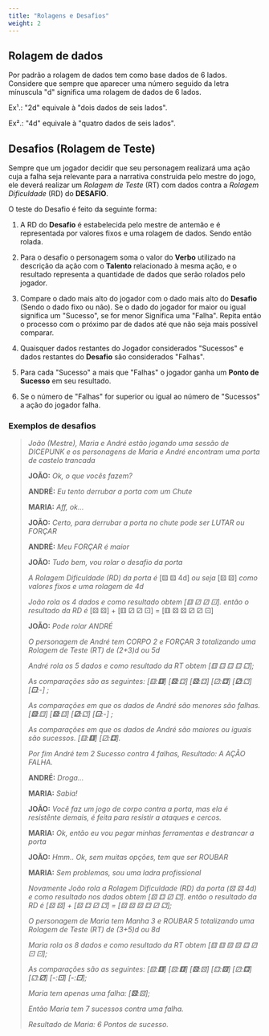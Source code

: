 ```yaml
---
title: "Rolagens e Desafios"
weight: 2
---
```


## Rolagem de dados

Por padrão a rolagem de dados tem como base dados de 6 lados. Considere que sempre que aparecer uma número seguido da letra mínuscula "d" significa uma rolagem de dados de 6 lados.

Ex¹.: "2d" equivale à "dois dados de seis lados".

Ex².: "4d" equivale à "quatro dados de seis lados".

## Desafios (Rolagem de Teste)

Sempre que um jogador decidir que seu personagem realizará uma ação cuja a falha seja relevante para a narrativa construida pelo mestre do jogo, ele deverá realizar um *Rolagem de Teste* (RT) com dados contra a *Rolagem Dificuldade* (RD) do **DESAFIO**.

O teste do Desafio é feito da seguinte forma:
1. A RD do **Desafio** é estabelecida pelo mestre de antemão e é representada por valores fixos e uma rolagem de dados. Sendo então rolada.

2. Para o desafio o personagem soma o valor do **Verbo** utilizado na descrição da ação com o **Talento** relacionado à mesma ação, e o resultado representa a quantidade de dados que serão rolados pelo jogador.

3. Compare o dado mais alto do jogador com o dado mais alto do **Desafio** (Sendo o dado fixo ou não). Se o dado do jogador for maior ou igual significa um "Sucesso", se for menor Significa uma "Falha". Repita então o processo com o próximo par de dados até que não seja mais possível comparar.

4. Quaisquer dados restantes do Jogador considerados "Sucessos" e dados restantes do **Desafio** são considerados "Falhas".

5. Para cada "Sucesso" a mais que "Falhas" o jogador ganha um **Ponto de Sucesso** em seu resultado. 

6. Se o número de "Falhas" for superior ou igual ao número de "Sucessos" a ação do jogador falha.

### Exemplos de desafios

> *João (Mestre), Maria e André estão jogando uma sessão de DICEPUNK e os personagens de Maria e André encontram uma porta de castelo trancada*
>
> **JOÃO:** *Ok, o que vocês fazem?*
>
> **ANDRÉ:** *Eu tento derrubar a porta com um Chute*
>
> **MARIA:** *Aff, ok...*
>
> **JOÃO:** *Certo, para derrubar a porta no chute pode ser LUTAR ou FORÇAR*
>
> **ANDRÉ:** *Meu FORÇAR é maior*
>
> **JOÃO:** *Tudo bem, vou rolar o desafio da porta*
>
> *A Rolagem Dificuldade (RD) da porta é* [&#9860; &#9860; 4d] *ou seja* [&#9860; &#9860;] *como valores fixos e uma rolagem de 4d*
>
> *João rola os 4 dados e como resultado obtem [&#9861; &#9858; &#9858; &#9856;]. então o resultado da RD é* [&#9860; &#9860;] + [&#9861; &#9858; &#9858; &#9856;] = [&#9861; &#9860; &#9860; &#9858; &#9858; &#9856;]
>
> **JOÃO:** *Pode rolar ANDRÉ*
>
> *O personagem de André tem CORPO 2 e FORÇAR 3 totalizando uma Rolagem de Teste (RT) de (2+3)d ou 5d*
>
> *André rola os 5 dados e como resultado da RT obtem [&#9861; &#9859; &#9859; &#9859; &#9857;];*
>
> *As comparações são as seguintes: [&#9861;:**&#9861;**] [**&#9860;**:&#9859;] [**&#9860;**:&#9859;] [&#9858;:**&#9859;**] [**&#9858;**:&#9857;] [**&#9856;**:-] ;*
>
> *As comparações em que os dados de André são menores são falhas. [**&#9860;**:&#9859;] [**&#9860;**:&#9859;] [**&#9858;**:&#9857;] [**&#9856;**:-] ;*
>
> *As comparações em que os dados de André são maiores ou iguais são sucessos. [&#9861;:**&#9861;**] [&#9858;:**&#9859;**].*
>
> *Por fim André tem 2 Sucesso contra 4 falhas, Resultado: A AÇÃO FALHA.*
>
> **ANDRÉ:** *Droga...*
>
> **MARIA:** *Sabia!*
>
> **JOÃO:** *Você faz um jogo de corpo contra a porta, mas ela é resistênte demais, é feita para resistir a ataques e cercos.*
>
> **MARIA:** *Ok, então eu vou pegar minhas ferramentas e destrancar a porta*
>
> **JOÃO:** *Hmm.. Ok, sem muitas opções, tem que ser ROUBAR*
>
> **MARIA:** *Sem problemas, sou uma ladra profissional*
>
> *Novamente João rola a Rolagem Dificuldade (RD) da porta (&#9860; &#9860; 4d) e como resultado nos dados obtem [&#9860; &#9859; &#9858; &#9857;]. então o resultado da RD é [&#9860; &#9860;] + [&#9860; &#9859; &#9858; &#9857;] = [&#9860; &#9860; &#9860; &#9859; &#9858; &#9857;];*
>
> *O personagem de Maria tem Manha 3 e ROUBAR 5 totalizando uma Rolagem de Teste (RT) de (3+5)d ou 8d*
>
> *Maria rola os 8 dados e como resultado da RT obtem [&#9861; &#9861; &#9860; &#9860; &#9859; &#9858; &#9856; &#9856;];*
>
> *As comparações são as seguintes: [&#9860;:**&#9861;**] [&#9860;:**&#9861;**] [**&#9860;**:&#9860;] [&#9859;:**&#9860;**] [&#9858;:**&#9859;**] [&#9857;:**&#9858;**] [-:**&#9856;**] [-:**&#9856;**];*
>
> *Maria tem apenas uma falha: [**&#9860;**:&#9860;];*
>
> *Então Maria tem 7 sucessos contra uma falha.*
>
> *Resultado de Maria: 6 Pontos de sucesso.*
